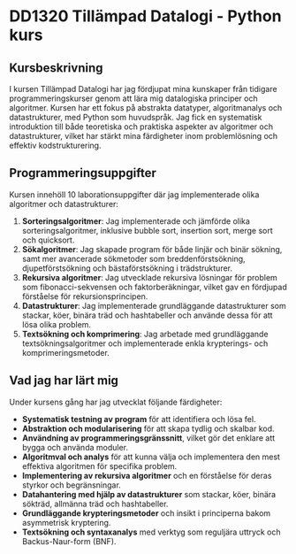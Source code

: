 # DD1320 Tillämpad Datalogi - Python kurs

## Kursbeskrivning
I kursen Tillämpad Datalogi har jag fördjupat mina kunskaper från tidigare programmeringskurser genom att lära mig datalogiska principer och algoritmer. Kursen har ett fokus på abstrakta datatyper, algoritmanalys och datastrukturer, med Python som huvudspråk. Jag fick en systematisk introduktion till både teoretiska och praktiska aspekter av algoritmer och datastrukturer, vilket har stärkt mina färdigheter inom problemlösning och effektiv kodstrukturering.

## Programmeringsuppgifter
Kursen innehöll 10 laborationsuppgifter där jag implementerade olika algoritmer och datastrukturer:
1. **Sorteringsalgoritmer**: Jag implementerade och jämförde olika sorteringsalgoritmer, inklusive bubble sort, insertion sort, merge sort och quicksort.
2. **Sökalgoritmer**: Jag skapade program för både linjär och binär sökning, samt mer avancerade sökmetoder som breddenförstsökning, djupetförstsökning och bästaförstsökning i trädstrukturer.
3. **Rekursiva algoritmer**: Jag utvecklade rekursiva lösningar för problem som fibonacci-sekvensen och faktorberäkningar, vilket gav en fördjupad förståelse för rekursionsprincipen.
4. **Datastrukturer**: Jag implementerade grundläggande datastrukturer som stackar, köer, binära träd och hashtabeller och använde dessa för att lösa olika problem.
5. **Textsökning och komprimering**: Jag arbetade med grundläggande textsökningsalgoritmer och implementerade enkla krypterings- och komprimeringsmetoder.

## Vad jag har lärt mig
Under kursens gång har jag utvecklat följande färdigheter:
- **Systematisk testning av program** för att identifiera och lösa fel.
- **Abstraktion och modularisering** för att skapa tydlig och skalbar kod.
- **Användning av programmeringsgränssnitt**, vilket gör det enklare att bygga och använda moduler.
- **Algoritmval och analys** för att kunna välja och implementera den mest effektiva algoritmen för specifika problem.
- **Implementering av rekursiva algoritmer** och en förståelse för deras styrkor och begränsningar.
- **Datahantering med hjälp av datastrukturer** som stackar, köer, binära sökträd, allmänna träd och hashtabeller.
- **Grundläggande krypteringsmetoder** och insikt i principerna bakom asymmetrisk kryptering.
- **Textsökning och syntaxanalys** med verktyg som reguljära uttryck och Backus-Naur-form (BNF).
